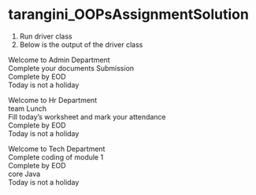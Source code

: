 # tarangini_OOPsAssignmentSolution

1. Run driver class
2. Below is the output of the driver class

Welcome to Admin Department<br />
Complete your documents Submission<br />
Complete by EOD<br />
Today is not a holiday<br />

Welcome to Hr Department<br />
team Lunch<br />
Fill today’s worksheet and mark your attendance<br />
Complete by EOD<br />
Today is not a holiday<br />

Welcome to Tech Department<br />
Complete coding of module 1<br />
Complete by EOD<br />
core Java<br />
Today is not a holiday<br />

